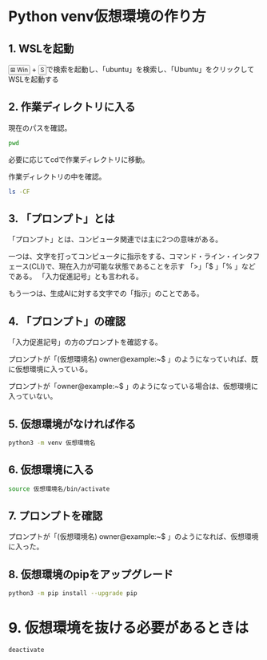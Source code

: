 # Python venv仮想環境の作り方

## 1. WSLを起動

<kbd class="keyboard-key nowrap" lang="en" style="border: 1px solid #aaa; border-radius: 2px; box-shadow: 1px 2px 2px #ddd; background-color: #f9f9f9; background-image: linear-gradient(top, #eee, #f9f9f9, #eee); padding: 1px 3px; font-family: inherit; font-size: 0.85em;"><span class="Unicode">⊞</span> Win</kbd>
+
<kbd class="keyboard-key nowrap" lang="en" style="border: 1px solid #aaa; border-radius: 2px; box-shadow: 1px 2px 2px #ddd; background-color: #f9f9f9; background-image: linear-gradient(top, #eee, #f9f9f9, #eee); padding: 1px 3px; font-family: inherit; font-size: 0.85em;">S</kbd>で検索を起動し、「ubuntu」を検索し、「Ubuntu」をクリックしてWSLを起動する

## 2. 作業ディレクトリに入る
現在のパスを確認。
```sh
pwd
```

必要に応じてcdで作業ディレクトリに移動。

作業ディレクトリの中を確認。
```sh
ls -CF
```

## 3. 「プロンプト」とは
「プロンプト」とは、コンピュータ関連では主に2つの意味がある。

一つは、文字を打ってコンピュータに指示をする、コマンド・ライン・インタフェース(CLI)で、現在入力が可能な状態であることを示す
「\>」「\$ 」「% 」などである。
「入力促進記号」とも言われる。

もう一つは、生成AIに対する文字での「指示」のことである。

## 4. 「プロンプト」の確認

「入力促進記号」の方のプロンプトを確認する。

プロンプトが「(仮想環境名) owner@example:~\$ 」のようになっていれば、既に仮想環境に入っている。

プロンプトが「owner@example:~\$ 」のようになっている場合は、仮想環境に入っていない。

## 5. 仮想環境がなければ作る

```sh
python3 -m venv 仮想環境名
```

## 6. 仮想環境に入る

```sh
source 仮想環境名/bin/activate
```

## 7. プロンプトを確認

プロンプトが「(仮想環境名) owner@example:~\$ 」のようになれば、仮想環境に入った。

## 8. 仮想環境のpipをアップグレード

```sh
python3 -m pip install --upgrade pip
```

# 9. 仮想環境を抜ける必要があるときは
```sh
deactivate
```
